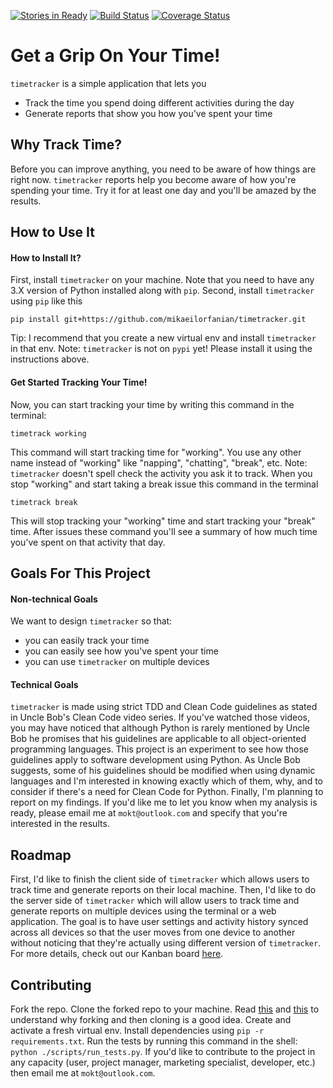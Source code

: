 [![Stories in Ready](https://badge.waffle.io/mikaeilorfanian/timetracker.png?label=ready&title=Ready)](https://waffle.io/mikaeilorfanian/timetracker?utm_source=badge)
[![Build Status](https://travis-ci.org/mikaeilorfanian/timetracker.svg?branch=master)](https://travis-ci.org/mikaeilorfanian/timetracker)
[![Coverage Status](https://coveralls.io/repos/github/mikaeilorfanian/timetracker/badge.svg?branch=master)](https://coveralls.io/github/mikaeilorfanian/timetracker?branch=master)
# Get a Grip On Your Time!
`timetracker` is a simple application that lets you
* Track the time you spend doing different activities during the day
* Generate reports that show you how you've spent your time

## Why Track Time?
Before you can improve anything, you need to be aware of how things are right now. `timetracker` reports help you become aware of how you're spending your time. Try it for at least one day and you'll be amazed by the results.

## How to Use It
#### How to Install It?
First, install `timetracker` on your machine. Note that you need to have any 3.X version of Python installed along with `pip`.
Second, install `timetracker` using `pip` like this
```
pip install git+https://github.com/mikaeilorfanian/timetracker.git
```
Tip: I recommend that you create a new virtual env and install `timetracker` in that env.
Note: `timetracker` is not on `pypi` yet! Please install it using the instructions above.
#### Get Started Tracking Your Time!
Now, you can start tracking your time by writing this command in the terminal:
```
timetrack working
```
This command will start tracking time for "working". You use any other name instead of "working" like "napping", "chatting", "break", etc.
Note: `timetracker` doesn't spell check the activity you ask it to track.
When you stop "working" and start taking a break issue this command in the terminal
```
timetrack break
```
This will stop tracking your "working" time and start tracking your "break" time.
After issues these command you'll see a summary of how much time you've spent on that activity that day.
## Goals For This Project
#### Non-technical Goals
We want to design `timetracker` so that:
* you can easily track your time
* you can easily see how you've spent your time
* you can use `timetracker` on multiple devices
#### Technical Goals
`timetracker` is made using strict TDD and Clean Code guidelines as stated in Uncle Bob's Clean Code video series. If you've watched those videos, you may have noticed that although Python is rarely mentioned by Uncle Bob he promises that his guidelines are applicable to all object-oriented programming languages.
This project is an experiment to see how those guidelines apply to software development using Python. As Uncle Bob suggests, some of his guidelines should be modified when using dynamic languages and I'm interested in knowing exactly which of them, why, and to consider if there's a need for Clean Code for Python.
Finally, I'm planning to report on my findings. If you'd like me to let you know when my analysis is ready, please email me at `mokt@outlook.com` and specify that you're interested in the results.
## Roadmap
First, I'd like to finish the client side of `timetracker` which allows users to track time and generate reports on their local machine.
Then, I'd like to do the server side of `timetracker` which will allow users to track time and generate reports on multiple devices using the terminal or a web application.
The goal is to have user settings and activity history synced across all devices so that the user moves from one device to another without noticing that they're actually using different version of `timetracker`.
For more details, check out our Kanban board [here](https://waffle.io/mikaeilorfanian/timetracker).

## Contributing
Fork the repo. Clone the forked repo to your machine. Read [this](https://help.github.com/articles/configuring-a-remote-for-a-fork/) and [this](https://help.github.com/articles/syncing-a-fork/) to understand why forking and then cloning is a good idea.
Create and activate a fresh virtual env. Install dependencies using `pip -r requirements.txt`. Run the tests by running this command in the shell: `python ./scripts/run_tests.py`.
If you'd like to contribute to the project in any capacity (user, project manager, marketing specialist, developer, etc.) then email me at `mokt@outlook.com`.
